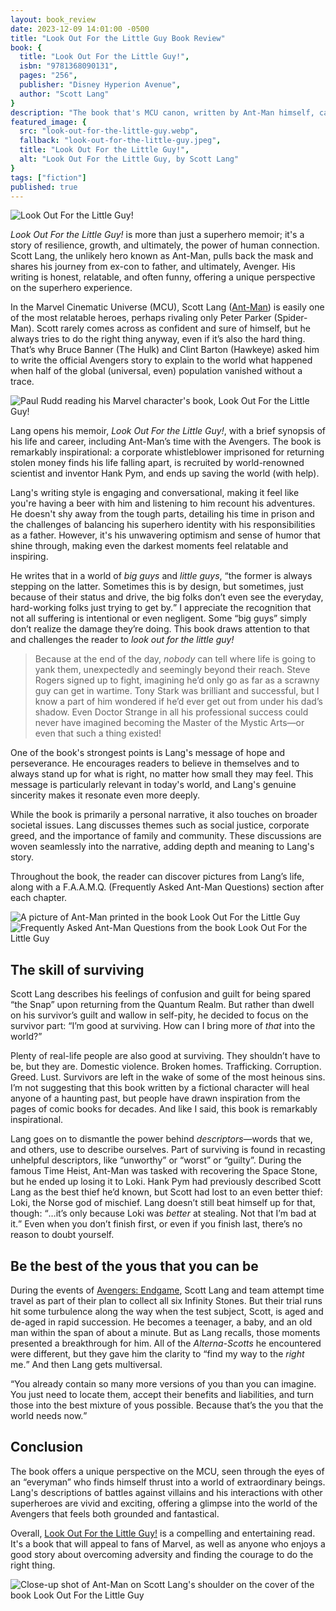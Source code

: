 ```yaml
---
layout: book_review
date: 2023-12-09 14:01:00 -0500
title: "Look Out For the Little Guy Book Review"
book: {
  title: "Look Out For the Little Guy!",
  isbn: "9781368090131",
  pages: "256",
  publisher: "Disney Hyperion Avenue",
  author: "Scott Lang"
}
description: "The book that's MCU canon, written by Ant-Man himself, can actually be read. And it's not bad."
featured_image: {
  src: "look-out-for-the-little-guy.webp",
  fallback: "look-out-for-the-little-guy.jpeg",
  title: "Look Out For the Little Guy!",
  alt: "Look Out For the Little Guy, by Scott Lang"
}
tags: ["fiction"]
published: true
---
```


<picture class="block md:mx-12 xl:mx-0">
	<source type="image/webp" srcset="/assets/img/books/look-out-for-the-little-guy-layflat.webp" >
	<img src="/assets/img/books/look-out-for-the-little-guy-layflat.jpg" class="my-12 shadow" alt="Look Out For the Little Guy!" />
</picture>

*Look Out For the Little Guy!* is more than just a superhero memoir; it's a story of resilience, growth, and ultimately, the power of human connection. Scott Lang, the unlikely hero known as Ant-Man, pulls back the mask and shares his journey from ex-con to father, and ultimately, Avenger. His writing is honest, relatable, and often funny, offering a unique perspective on the superhero experience.

In the Marvel Cinematic Universe (MCU), Scott Lang ([Ant-Man](https://marvelcinematicuniverse.fandom.com/wiki/Ant-Man)) is easily one of the most relatable heroes, perhaps rivaling only Peter Parker (Spider-Man). Scott rarely comes across as confident and sure of himself, but he always tries to do the right thing anyway, even if it’s also the hard thing. That’s why Bruce Banner (The Hulk) and Clint Barton (Hawkeye) asked him to write the official Avengers story to explain to the world what happened when half of the global (universal, even) population vanished without a trace.

<picture class="block md:mx-12 xl:mx-0">
	<source type="image/webp" srcset="/assets/img/books/look-out-for-the-little-guy-scott-lang.webp" >
	<img src="/assets/img/books/look-out-for-the-little-guy-scott-lang.jpeg" class="my-12 shadow" alt="Paul Rudd reading his Marvel character's book, Look Out For the Little Guy!" />
</picture>

Lang opens his memoir, *Look Out For the Little Guy!*, with a brief synopsis of his life and career, including Ant-Man’s time with the Avengers. The book is remarkably inspirational: a corporate whistleblower imprisoned for returning stolen money finds his life falling apart, is recruited by world-renowned scientist and inventor Hank Pym, and ends up saving the world (with help).

Lang's writing style is engaging and conversational, making it feel like you're having a beer with him and listening to him recount his adventures. He doesn't shy away from the tough parts, detailing his time in prison and the challenges of balancing his superhero identity with his responsibilities as a father. However, it's his unwavering optimism and sense of humor that shine through, making even the darkest moments feel relatable and inspiring.

He writes that in a world of *big guys* and *little guys*, <q>the former is always stepping on the latter. Sometimes this is by design, but sometimes, just because of their status and drive, the big folks don’t even see the everyday, hard-working folks just trying to get by.</q> I appreciate the recognition that not all suffering is intentional or even negligent. Some “big guys” simply don’t realize the damage they’re doing. This book draws attention to that and challenges the reader to *look out for the little guy!*

> Because at the end of the day, *nobody* can tell where life is going to yank them, unexpectedly and seemingly beyond their reach. Steve Rogers signed up to fight, imagining he’d only go as far as a scrawny guy can get in wartime. Tony Stark was brilliant and successful, but I know a part of him wondered if he’d ever get out from under his dad’s shadow. Even Doctor Strange in all his professional success could never have imagined becoming the Master of the Mystic Arts—or even that such a thing existed!

One of the book's strongest points is Lang's message of hope and perseverance. He encourages readers to believe in themselves and to always stand up for what is right, no matter how small they may feel. This message is particularly relevant in today's world, and Lang's genuine sincerity makes it resonate even more deeply.

While the book is primarily a personal narrative, it also touches on broader societal issues. Lang discusses themes such as social justice, corporate greed, and the importance of family and community. These discussions are woven seamlessly into the narrative, adding depth and meaning to Lang's story.

Throughout the book, the reader can discover pictures from Lang’s life, along with a F.A.A.M.Q. (Frequently Asked Ant-Man Questions) section after each chapter.

<picture class="block md:mx-12 xl:mx-0">
	<source type="image/webp" srcset="/assets/img/books/look-out-for-the-little-guy-picture.webp" >
	<img src="/assets/img/books/look-out-for-the-little-guy-picture.jpg" class="my-12 shadow" alt="A picture of Ant-Man printed in the book Look Out For the Little Guy" />
</picture>

<picture class="block md:mx-12 xl:mx-0">
	<source type="image/webp" srcset="/assets/img/books/look-out-for-the-little-guy-faamq.webp" >
	<img src="/assets/img/books/look-out-for-the-little-guy-faamq.jpg" class="my-12 shadow" alt="Frequently Asked Ant-Man Questions from the book Look Out For the Little Guy" />
</picture>

## The skill of surviving

Scott Lang describes his feelings of confusion and guilt for being spared “the Snap” upon returning from the Quantum Realm. But rather than dwell on his survivor’s guilt and wallow in self-pity, he decided to focus on the survivor part: <q>I’m good at surviving. How can I bring more of *that* into the world?</q>

Plenty of real-life people are also good at surviving. They shouldn’t have to be, but they are. Domestic violence. Broken homes. Trafficking. Corruption. Greed. Lust. Survivors are left in the wake of some of the most heinous sins. I’m not suggesting that this book written by a fictional character will heal anyone of a haunting past, but people have drawn inspiration from the pages of comic books for decades. And like I said, this book is remarkably inspirational.

Lang goes on to dismantle the power behind *descriptors*&mdash;words that we, and others, use to describe ourselves. Part of surviving is found in recasting unhelpful descriptors, like “unworthy” or “worst” or “guilty”. During the famous Time Heist, Ant-Man was tasked with recovering the Space Stone, but he ended up losing it to Loki. Hank Pym had previously described Scott Lang as the best thief he’d known, but Scott had lost to an even better thief: Loki, the Norse god of mischief. Lang doesn’t still beat himself up for that, though: <q>&hellip;it’s only because Loki was *better* at stealing. Not that I’m bad at it.</q> Even when you don’t finish first, or even if you finish last, there’s no reason to doubt yourself.

## Be the best of the yous that you can be

During the events of <a href="https://www.imdb.com/title/tt4154796/" class="italic">Avengers: Endgame</a>, Scott Lang and team attempt time travel as part of their plan to collect all six Infinity Stones. But their trial runs hit some turbulence along the way when the test subject, Scott, is aged and de-aged in rapid succession. He becomes a teenager, a baby, and an old man within the span of about a minute. But as Lang recalls, those moments presented a breakthrough for him. All of the *Alterna-Scotts* he encountered were different, but they gave him the clarity to <q>find my way to the *right* me.</q> And then Lang gets multiversal.

<q>You already contain so many more versions of you than you can imagine. You just need to locate them, accept their benefits and liabilities, and turn those into the best mixture of yous possible. Because that’s the you that the world needs now.</q>

## Conclusion

The book offers a unique perspective on the MCU, seen through the eyes of an “everyman” who finds himself thrust into a world of extraordinary beings. Lang's descriptions of battles against villains and his interactions with other superheroes are vivid and exciting, offering a glimpse into the world of the Avengers that feels both grounded and fantastical.

Overall, <a href="https://books.disney.com/book/look-out-for-the-little-guy/" class="italic">Look Out For the Little Guy!</a> is a compelling and entertaining read. It's a book that will appeal to fans of Marvel, as well as anyone who enjoys a good story about overcoming adversity and finding the courage to do the right thing.

<picture class="block md:mx-12 xl:mx-0">
	<source type="image/webp" srcset="/assets/img/books/look-out-for-the-little-guy-ant-man.webp" >
	<img src="/assets/img/books/look-out-for-the-little-guy-ant-man.jpg" class="my-12 shadow" alt="Close-up shot of Ant-Man on Scott Lang's shoulder on the cover of the book Look Out For the Little Guy" />
</picture>